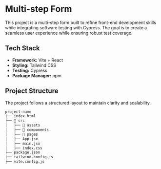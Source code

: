 # Multi-step Form

This project is a multi-step form built to refine front-end development skills while integrating software testing with Cypress. The goal is to create a seamless user experience while ensuring robust test coverage.

## Tech Stack

-  **Framework:** Vite + React
-  **Styling:** Tailwind CSS
-  **Testing:** Cypress
-  **Package Manager:** npm

## Project Structure

The project follows a structured layout to maintain clarity and scalability.

```bash
project-name
├── index.html
├── 📂 src
│   ├── 📂 assets
│   ├── 📂 components
│   ├── 📂 pages
│   ├── App.jsx
│   ├── main.jsx
│   ├── index.css
├── package.json
├── tailwind.config.js
├── vite.config.js
```
